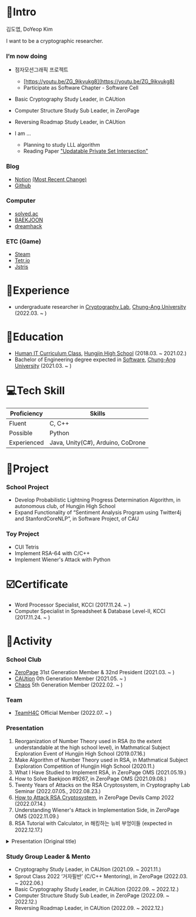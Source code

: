 # 📝Intro

김도엽, DoYeop Kim

I want to be a cryptographic researcher.

### I’m now doing

- 점자모션그래픽 프로젝트
    - [https://youtu.be/ZG_9ikvukg8](https://youtu.be/ZG_9ikvukg8)
    - Participate as Software Chapter - Software Cell
- Basic Cryptography Study Leader, in CAUtion
- Computer Structure Study Sub Leader, in ZeroPage
- Reversing Roadmap Study Leader, in CAUtion

- I am ...
    - Planning to study LLL algorithm
    - Reading Paper ["Updatable Private Set Intersection"](https://eprint.iacr.org/2021/1349.pdf)

### Blog
- [Notion](https://kredsya.notion.site) [(Most Recent Change)](https://kredsya.notion.site/Resume-a31096489bb34eaeae152cc77515a7e1)
- [Github](https://github.com/Kredsya)
### Computer
- [solved.ac](https://solved.ac/profile/clock)
- [BAEKJOON](https://www.acmicpc.net/user/clock)
- [dreamhack](https://dreamhack.io/users/25572)
### ETC (Game)
- [Steam](https://steamcommunity.com/id/21432134/)
- [Tetr.io](https://ch.tetr.io/u/kredsya)
- [Jstris](https://jstris.jezevec10.com/u/Clock)

# 🏢Experience

- undergraduate researcher in [Cryptography Lab](http://www.hyungtaelee.com/), [Chung-Ang University](https://www.cau.ac.kr/index.do) (2022.03. ~ )

# 🏫Education

- [Human IT Curriculum Class](https://hungjin.hs.kr/doc.view?mcode=1810&cate=1810), [Hungjin High School](https://hungjin.hs.kr/?_page=1) (2018.03. ~ 2021.02.)
- Bachelor of Engineering degree expected in [Software](https://cse.cau.ac.kr/main.php), [Chung-Ang University](https://www.cau.ac.kr/index.do) (2021.03. ~ )

#  💻Tech Skill

| Proficiency | Skills |
| --- | --- |
| Fluent | C, C++ |
| Possible | Python |
| Experienced | Java, Unity(C#), Arduino, CoDrone |

# 📎Project

### School Project

- Develop Probabilistic Lightning Progress Determination Algorithm, in autonomous club, of Hungjin High School
- Expand Functionality of “Sentiment Analysis Program using Twitter4j and StanfordCoreNLP”, in Software Project, of CAU


### Toy Project

- CUI Tetris
- Implement RSA-64 with C/C++
- Implement Wiener's Attack with Python

# ☑️Certificate

- Word Processor Specialist, KCCI (2017.11.24. ~ )
- Computer Specialist in Spreadsheet & Database Level-Ⅱ, KCCI (2017.11.24. ~ )

# 🏃Activity

### School Club

- [ZeroPage](https://wiki.zeropage.org/wiki.php) 31st Generation Member & 32nd President (2021.03. ~ )
- [CAUtion](https://1unaram.notion.site/1unaram/CAUtion-e608f0a8dda34822be5cfeea9e9e6124) 0th Generation Member (2021.05. ~ )
- [Chaos](https://cauchaos.github.io/) 5th Generation Member (2022.02. ~ )

### Team

- [TeamH4C](https://teamh4c.com/) Official Member (2022.07. ~ )

### Presentation

1. Reorganization of Number Theory used in RSA (to the extent understandable at the high school level), in Mathmatical Subject Exploration Event of Hungjin High School (2019.07.16.)
2. Make Algorithm of Number Theory used in RSA, in Mathmatical Subject Exploration Competition of Hungjin High School (2020.11.)
3. What I Have Studied to Implement RSA, in ZeroPage OMS (2021.05.19.)
4. How to Solve Baekjoon #9267, in ZeroPage OMS (2021.09.08.)
5. Twenty Years of Attacks on the RSA Cryptosystem, in Cryptography Lab Seminar (2022.07.05., 2022.08.23.)
6. [How to Attack RSA Cryptosystem](https://youtu.be/UX4ihuSMkJE), in ZeroPage Devils Camp 2022 (2022.07.14.)
7. Understanding Wiener's Attack in Implementation Side, in ZeroPage OMS (2022.11.09.)
8. RSA Tutorial with Calculator, in 해킹하는 뉴비 부엉이들 (expected in 2022.12.17.)

<details>
<summary>Presentation (Original title)</summary>
<div markdown="1">

1. RSA에 사용된 정수론의 재정리 (고등학생 수준에서 이해할 수 있는 정도로) (2019.07.16.)
2. RSA에 사용된 정수론의 알고리즘화, in 흥진고등학교 수학주제탐구 대회 (2020.11.)
3. RSA를 구현하면서 공부한 것들, in ZeroPage OMS (2021.05.19.)
4. 백준9267번 풀이설명회, in ZeroPage OMS (2021.09.08.)
5. Twenty Years of Attacks on the RSA Cryptosystem, in 암호 연구실 세미나 (2022.07.05., 2022.08.23.)
6. RSA를 공격하는 방법, in ZeroPage Devils Camp 2022 (2022.07.14.)
7. Wiener’s Attack의 구현, in ZeroPage OMS (2022.11.09.)
8. 계산기로 따라하는 RSA, in 해킹하는 뉴비 부엉이들 (expected in 2022.12.17.)

</div>
</details>

### Study Group Leader & Mento

- Cryptography Study Leader, in CAUtion (2021.09. ~ 2021.11.)
- Sprout Class 2022 ‘거자필반’ (C/C++ Mentoring), in ZeroPage (2022.03. ~ 2022.06.)
- Basic Cryptography Study Leader, in CAUtion (2022.09. ~ 2022.12.)
- Computer Structure Study Sub Leader, in ZeroPage (2022.09. ~ 2022.12.)
- Reversing Roadmap Leader, in CAUtion (2022.09. ~ 2022.12.)
